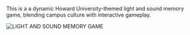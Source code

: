 This is a a dynamic Howard University-themed light and sound memory game,
blending campus culture with interactive gameplay. 

![LIGHT AND SOUND MEMORY GAME](https://github.com/user-attachments/assets/b5406c38-3712-422f-8b54-2a1605d03995)

